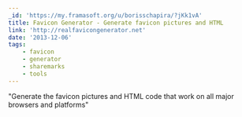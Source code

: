 ```yaml
---
_id: 'https://my.framasoft.org/u/borisschapira/?jKk1vA'
title: Favicon Generator - Generate favicon pictures and HTML
link: 'http://realfavicongenerator.net'
date: '2013-12-06'
tags:
    - favicon
    - generator
    - sharemarks
    - tools
---
```


<div class="markdown"><p>&quot;Generate the favicon pictures and HTML code that work on all major browsers and platforms&quot;
</p></div>
